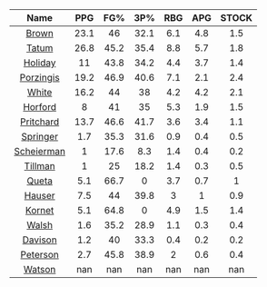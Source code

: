 |                                     Name                                     |  PPG  |  FG%  |  3P%  |  RBG  |  APG  |  STOCK  |
|:----------------------------------------------------------------------------:|:-----:|:-----:|:-----:|:-----:|:-----:|:-------:|
|      [Brown](https://www.espn.com/nba/player/_/id/3917376/jaylen-brown)      | 23.1  |  46   | 32.1  |  6.1  |  4.8  |   1.5   |
|      [Tatum](https://www.espn.com/nba/player/_/id/4065648/jayson-tatum)      | 26.8  | 45.2  | 35.4  |  8.8  |  5.7  |   1.8   |
|      [Holiday](https://www.espn.com/nba/player/_/id/3995/jrue-holiday)       |  11   | 43.8  | 34.2  |  4.4  |  3.7  |   1.4   |
| [Porzingis](https://www.espn.com/nba/player/_/id/3102531/kristaps-porzingis) | 19.2  | 46.9  | 40.6  |  7.1  |  2.1  |   2.4   |
|     [White](https://www.espn.com/nba/player/_/id/3078576/derrick-white)      | 16.2  |  44   |  38   |  4.2  |  4.2  |   2.1   |
|       [Horford](https://www.espn.com/nba/player/_/id/3213/al-horford)        |   8   |  41   |  35   |  5.3  |  1.9  |   1.5   |
|  [Pritchard](https://www.espn.com/nba/player/_/id/4066354/payton-pritchard)  | 13.7  | 46.6  | 41.7  |  3.6  |  3.4  |   1.1   |
|   [Springer](https://www.espn.com/nba/player/_/id/4432164/jaden-springer)    |  1.7  | 35.3  | 31.6  |  0.9  |  0.4  |   0.5   |
| [Scheierman](https://www.espn.com/nba/player/_/id/4593841/baylor-scheierman) |   1   | 17.6  |  8.3  |  1.4  |  0.4  |   0.2   |
|    [Tillman](https://www.espn.com/nba/player/_/id/4277964/xavier-tillman)    |   1   |  25   | 18.2  |  1.4  |  0.3  |   0.5   |
|     [Queta](https://www.espn.com/nba/player/_/id/4397424/neemias-queta)      |  5.1  | 66.7  |   0   |  3.7  |  0.7  |    1    |
|      [Hauser](https://www.espn.com/nba/player/_/id/4065804/sam-hauser)       |  7.5  |  44   | 39.8  |   3   |   1   |   0.9   |
|      [Kornet](https://www.espn.com/nba/player/_/id/3064560/luke-kornet)      |  5.1  | 64.8  |   0   |  4.9  |  1.5  |   1.4   |
|      [Walsh](https://www.espn.com/nba/player/_/id/4683689/jordan-walsh)      |  1.6  | 35.2  | 28.9  |  1.1  |  0.3  |   0.4   |
|      [Davison](https://www.espn.com/nba/player/_/id/4576085/jd-davison)      |  1.2  |  40   | 33.3  |  0.4  |  0.2  |   0.2   |
|    [Peterson](https://www.espn.com/nba/player/_/id/4397689/drew-peterson)    |  2.7  | 45.8  | 38.9  |   2   |  0.6  |   0.4   |
|     [Watson](https://www.espn.com/nba/player/_/id/4431705/anton-watson)      |  nan  |  nan  |  nan  |  nan  |  nan  |   nan   |